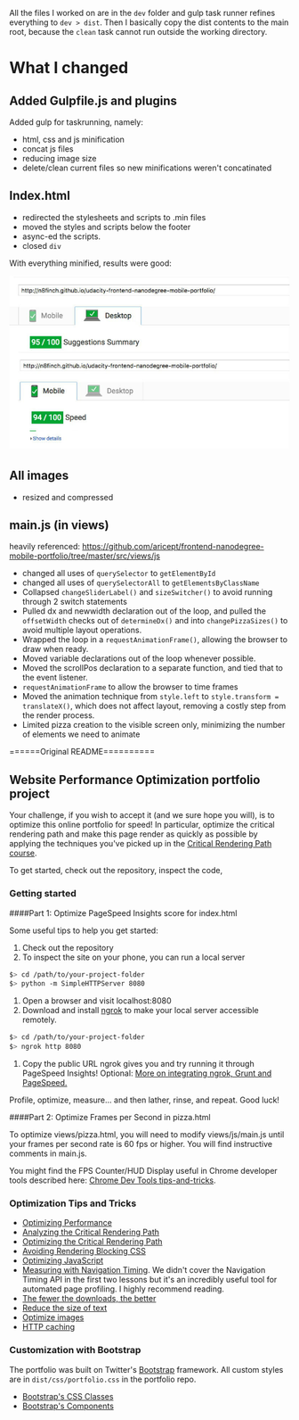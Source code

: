 All the files I worked on are in the `dev` folder and gulp task runner refines everything to `dev > dist`. Then I basically copy the dist contents to the main root, because the `clean` task cannot run outside the working directory. 

# What I changed

## Added Gulpfile.js and plugins

Added gulp for taskrunning, namely:
    
- html, css and js minification
- concat js files
- reducing image size
- delete/clean current files so new minifications weren't concatinated
    
## Index.html
 
- redirected the stylesheets and scripts to .min files
- moved the styles and scripts below the footer
- async-ed the scripts.
- closed `div`

With everything minified, results were good:

![](PageSpeedboth.jpg)

## All images

- resized and compressed

## main.js (in views)

heavily referenced: https://github.com/aricept/frontend-nanodegree-mobile-portfolio/tree/master/src/views/js

- changed all uses of `querySelector` to `getElementById`
- changed all uses of `querySelectorAll` to `getElementsByClassName`
- Collapsed `changeSliderLabel()` and `sizeSwitcher()` to avoid running through 2 switch statements
- Pulled dx and newwidth declaration out of the loop, and pulled the `offsetWidth` checks out of `determineDx()` and into `changePizzaSizes()` to avoid multiple layout operations.
-  Wrapped the loop in a `requestAnimationFrame()`, allowing the browser to draw when ready.
- Moved variable declarations out of the loop whenever possible.
- Moved the scrollPos declaration to a separate function, and tied that to the event listener.
- `requestAnimationFrame` to allow the browser to time frames
- Moved the animation technique from `style.left` to `style.transform = translateX()`, which does not affect layout, removing a costly step from the render process.
- Limited pizza creation to the visible screen only, minimizing the number of elements we need to animate




======Original README==========

## Website Performance Optimization portfolio project

Your challenge, if you wish to accept it (and we sure hope you will), is to optimize this online portfolio for speed! In particular, optimize the critical rendering path and make this page render as quickly as possible by applying the techniques you've picked up in the [Critical Rendering Path course](https://www.udacity.com/course/ud884).

To get started, check out the repository, inspect the code,

### Getting started

####Part 1: Optimize PageSpeed Insights score for index.html

Some useful tips to help you get started:

1. Check out the repository
1. To inspect the site on your phone, you can run a local server

  ```bash
  $> cd /path/to/your-project-folder
  $> python -m SimpleHTTPServer 8080
  ```

1. Open a browser and visit localhost:8080
1. Download and install [ngrok](https://ngrok.com/) to make your local server accessible remotely.

  ``` bash
  $> cd /path/to/your-project-folder
  $> ngrok http 8080
  ```

1. Copy the public URL ngrok gives you and try running it through PageSpeed Insights! Optional: [More on integrating ngrok, Grunt and PageSpeed.](http://www.jamescryer.com/2014/06/12/grunt-pagespeed-and-ngrok-locally-testing/)

Profile, optimize, measure... and then lather, rinse, and repeat. Good luck!

####Part 2: Optimize Frames per Second in pizza.html

To optimize views/pizza.html, you will need to modify views/js/main.js until your frames per second rate is 60 fps or higher. You will find instructive comments in main.js. 

You might find the FPS Counter/HUD Display useful in Chrome developer tools described here: [Chrome Dev Tools tips-and-tricks](https://developer.chrome.com/devtools/docs/tips-and-tricks).

### Optimization Tips and Tricks
* [Optimizing Performance](https://developers.google.com/web/fundamentals/performance/ "web performance")
* [Analyzing the Critical Rendering Path](https://developers.google.com/web/fundamentals/performance/critical-rendering-path/analyzing-crp.html "analyzing crp")
* [Optimizing the Critical Rendering Path](https://developers.google.com/web/fundamentals/performance/critical-rendering-path/optimizing-critical-rendering-path.html "optimize the crp!")
* [Avoiding Rendering Blocking CSS](https://developers.google.com/web/fundamentals/performance/critical-rendering-path/render-blocking-css.html "render blocking css")
* [Optimizing JavaScript](https://developers.google.com/web/fundamentals/performance/critical-rendering-path/adding-interactivity-with-javascript.html "javascript")
* [Measuring with Navigation Timing](https://developers.google.com/web/fundamentals/performance/critical-rendering-path/measure-crp.html "nav timing api"). We didn't cover the Navigation Timing API in the first two lessons but it's an incredibly useful tool for automated page profiling. I highly recommend reading.
* <a href="https://developers.google.com/web/fundamentals/performance/optimizing-content-efficiency/eliminate-downloads.html">The fewer the downloads, the better</a>
* <a href="https://developers.google.com/web/fundamentals/performance/optimizing-content-efficiency/optimize-encoding-and-transfer.html">Reduce the size of text</a>
* <a href="https://developers.google.com/web/fundamentals/performance/optimizing-content-efficiency/image-optimization.html">Optimize images</a>
* <a href="https://developers.google.com/web/fundamentals/performance/optimizing-content-efficiency/http-caching.html">HTTP caching</a>

### Customization with Bootstrap
The portfolio was built on Twitter's <a href="http://getbootstrap.com/">Bootstrap</a> framework. All custom styles are in `dist/css/portfolio.css` in the portfolio repo.

* <a href="http://getbootstrap.com/css/">Bootstrap's CSS Classes</a>
* <a href="http://getbootstrap.com/components/">Bootstrap's Components</a>
